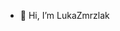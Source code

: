 - 👋 Hi, I’m LukaZmrzlak

<!---
LukaZmrzlak/LukaZmrzlak is a ✨ special ✨ repository because its `README.md` (this file) appears on your GitHub profile.
You can click the Preview link to take a look at your changes.
--->

